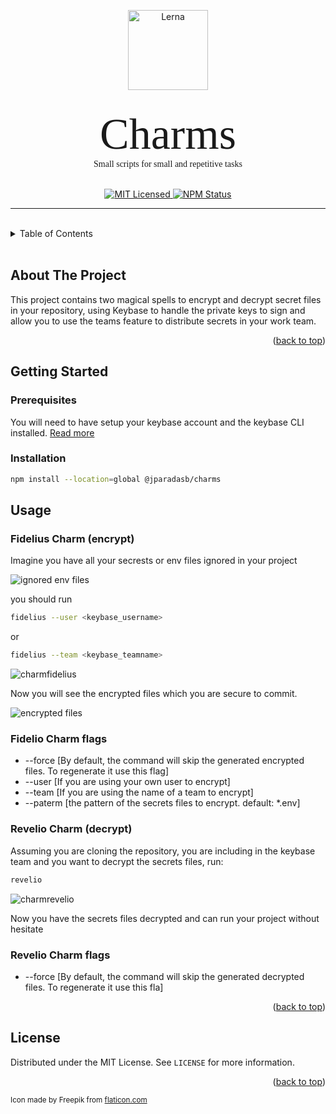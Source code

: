 <p align="center">
  <picture>
    <source media="(prefers-color-scheme: dark)" srcset="https://user-images.githubusercontent.com/5114020/206097802-1a82330d-4b36-4c4a-8580-4aeb45285aaa.png">
    <img alt="Lerna" src="https://user-images.githubusercontent.com/5114020/206097528-433d7cec-d729-4b4f-a611-17c5d02c2bdd.png" width="128">
  </picture>
</p>
<br />

<div align="center" style="font-family:Papyrus; font-size:5em;">
Charms
</div>
<div align="center" style="font-family:Papyrus;">
Small scripts for small and repetitive tasks
</div>
</br>

<p align="center">
    <a href="">
      <img alt="MIT Licensed" src="https://img.shields.io/npm/l/@nrwl/workspace.svg?style=flat" />
    </a>
    <a href="https://www.npmjs.com/package/@jparadasb/charms">
      <img alt="NPM Status" src="https://img.shields.io/npm/v/@jparadasb/charms.svg?style=flat" />
    </a>
</p>

<hr />
</br>


<details>
  <summary>Table of Contents</summary>
  <ol>
    <li>
      <a href="#about-the-project">About The Project</a>
    </li>
    <li>
      <a href="#getting-started">Getting Started</a>
      <ul>
        <li><a href="#prerequisites">Prerequisites</a></li>
        <li><a href="#installation">Installation</a></li>
      </ul>
    </li>
    <li><a href="#usage">Usage</a></li>
    <li><a href="#license">License</a></li>
  </ol>
</details>

</br>

<!-- ABOUT THE PROJECT -->
## About The Project

This project contains two magical spells to encrypt and decrypt secret files in your repository, using Keybase to handle the private keys to sign and allow you to use the teams feature to distribute secrets in your work team.

<p align="right">(<a href="#readme-top">back to top</a>)</p>

<!-- GETTING STARTED -->
## Getting Started


### Prerequisites

You will need to have setup your keybase account and the keybase CLI installed. 
[Read more](https://keybase.io/download)

### Installation

```sh
npm install --location=global @jparadasb/charms
```

<!-- USAGE EXAMPLES -->
## Usage

### Fidelius Charm (encrypt)

Imagine you have all your secrests or env files ignored in your project

![ignored env files](https://user-images.githubusercontent.com/5114020/206108353-43781239-b40a-4da2-8bea-a72216fbafa6.png)

you should run 

```sh
fidelius --user <keybase_username>
```
or
```sh
fidelius --team <keybase_teamname>
```
![charmfidelius](https://user-images.githubusercontent.com/5114020/206108678-29dbb9ed-5baa-4d29-b650-2d2ac90a5de7.gif)

Now you will see the encrypted files which you are secure to commit.

![encrypted files](https://user-images.githubusercontent.com/5114020/206109092-87d8c1f0-5359-4b91-937d-369ff908e5a5.png)

### Fidelio Charm flags

* --force [By default, the command will skip the generated encrypted files. To regenerate it use this flag]
* --user [If you are using your own user to encrypt]
* --team [If you are using the name of a team to encrypt]
* --paterm [the pattern of the secrets files to encrypt. default: *.env]

### Revelio Charm (decrypt)

Assuming you are cloning the repository, you are including in the keybase team and you want to decrypt the secrets files, run:

```sh
revelio
```
![charmrevelio](https://user-images.githubusercontent.com/5114020/206109643-b8da1a04-8506-4924-8a78-55d3111cd35b.gif)

Now you have the secrets files decrypted and can run your project without hesitate

### Revelio Charm flags

* --force [By default, the command will skip the generated decrypted files. To regenerate it use this fla]


<p align="right">(<a href="#readme-top">back to top</a>)</p>

<!-- LICENSE -->
## License

Distributed under the MIT License. See `LICENSE` for more information.

<p align="right">(<a href="#readme-top">back to top</a>)</p>


<sub>
    Icon made by Freepik from <a href="https://www.flaticon.com/free-icon/magic-wand_4233842?term=magic%20wand&related_id=4233842"> flaticon.com </a>
</sub>

